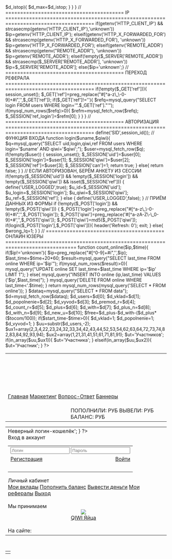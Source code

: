 <?php
error_reporting(0);

include('conf.php');

$site=$_SERVER['HTTP_HOST'];

@mysql_query('set character_set_client="cp1251"');
@mysql_query('set character_set_results="cp1251"');
@mysql_query('set collation_connection="cp1251_general_ci"');


ini_set('session.use_cookies', 'On');
ini_set('session.use_trans_sid', 'Off');
session_set_cookie_params(0, '/');

session_start();

$time=time()+$time_move*3600;
$start_time=strtotime($start_data);
$work_time=floor(($time-$start_time)/(1*3600));


if($start_time-$time<=0){
if($d_isum!=0){
$d_max=$d_max+$d_isum*floor(($time-$start_time)/($d_itime*3600));
if($d_max>$d_istop){ $d_max=$d_istop; }
}
}


// ======================================== IP ====================================================================================

if(getenv('HTTP_CLIENT_IP') && strcasecmp(getenv('HTTP_CLIENT_IP'),'unknown'))
$ip=getenv('HTTP_CLIENT_IP');
elseif(getenv('HTTP_X_FORWARDED_FOR') && strcasecmp(getenv('HTTP_X_FORWARDED_FOR'), 'unknown'))
$ip=getenv('HTTP_X_FORWARDED_FOR');
elseif(getenv('REMOTE_ADDR') && strcasecmp(getenv("REMOTE_ADDR"), 'unknown'))
$ip=getenv('REMOTE_ADDR');
elseif(!empty($_SERVER['REMOTE_ADDR']) && strcasecmp($_SERVER['REMOTE_ADDR'], 'unknown'))
$ip=$_SERVER['REMOTE_ADDR'];
else{$ip='unknown';}


// ======================================== ПЕРЕХОД РЕФЕРАЛА ====================================================================================

if(!empty($_GET['ref'])){
session_unset();
$_GET['ref']=preg_replace("#[^a-z\_\-0-9]+#i",'',$_GET['ref']);
if($_GET['ref']!=''){
$refq=mysql_query("SELECT login FROM users WHERE login='".$_GET['ref']."'");
if(mysql_num_rows($refq)>0){
$refm=mysql_fetch_row($refq);
$_SESSION['ref_login']=$refm[0];
}
}
}

// ======================================== АВТОРИЗАЦИЯ ====================================================================================

define('SID',session_id());

// ФУНКЦИЯ ВХОДА

function login($uname,$qiwi){
$q=mysql_query("SELECT uid,login,qiwi,ref FROM users WHERE login='$uname' AND qiwi='$qiwi';");
$user=mysql_fetch_row($q);

if(!empty($user)) {
session_unset();
$_SESSION['uid']=$user[0];
$_SESSION['login']=$user[1];
$_SESSION['qiwi']=$user[2];
$_SESSION['ref']=$user[3];
$_SESSION['can']=1;
return true;
}
else{
return false;
}
}

//  ЕСЛИ АВТОРИЗОВАН, БЕРЁМ АНКЕТУ ИЗ СЕССИИ

if(!empty($_SESSION['uid']) && !empty($_SESSION['login']) && !empty($_SESSION['qiwi']) && isset($_SESSION['ref'])) {
define('USER_LOGGED',true);
$u_id=$_SESSION['uid'];
$u_login=$_SESSION['login'];
$u_qiwi=$_SESSION['qiwi'];
$u_ref=$_SESSION['ref'];
}
else { define('USER_LOGGED',false); }


// ПРИЁМ ДАННЫХ ИЗ ФОРМЫ

if (!empty($_POST['login']) && !empty($_POST['qiwi'])) {
$_POST['login']=preg_replace("#[^a-z\_\-0-9]+#i",'',$_POST['login']);
$_POST['qiwi']=preg_replace('#[^a-zA-Z\-\_0-9]+#','',$_POST['qiwi']);
$_POST['qiwi']=md5($_POST['qiwi']);
if(login($_POST['login'],$_POST['qiwi'])){ header('Refresh: 0'); exit; }
else{ $wrong_lq=1; }
}


// ========================================  ОНЛАЙН ЮЗЕРЫ  ==============================================================================

function count_online($ip,$time){
if($ip!='unknown'){
$ip=preg_replace("#[^0-9]+#i",'',$ip);
$last_time=$time+20*60;
$result=mysql_query("SELECT last_time FROM online WHERE ip='$ip'");
if(mysql_num_rows($result)>0){ mysql_query("UPDATE online SET last_time=$last_time WHERE ip='$ip' LIMIT 1"); }
else{ mysql_query("INSERT INTO online (ip,last_time) VALUES ('$ip',$last_time)"); }
mysql_query('DELETE FROM online WHERE last_time<'.$time);
}
return mysql_num_rows(mysql_query('SELECT * FROM online'));
}


$dataq=mysql_query("SELECT * FROM data");
$d=mysql_fetch_row($dataq);

$d_users=$d[0];
$d_vklad=$d[1];
$d_popolnenie=$d[2];
$d_vyvod=$d[3];
$d_premod_r=$d[4];
$d_count_r=$d[5];
$d_plus=$d[6];
$d_with=$d[7];
$d_plus_n=$d[8];
$d_with_n=$d[9];
$d_new_u=$d[10];

$free=$d_plus-$d_with-($d_plus*($tocom/100));

if($start_time-$time>0){
$d_vklad=1;
$d_popolnenie=1;
$d_vyvod=1;
}

$uu=substr($d_users,-2);
$ux1=array(2,3,4,22,23,24,32,33,34,42,43,44,52,53,54,62,63,64,72,73,74,82,83,84,92,93,94);
$ux2=array(1,21,31,41,51,61,71,81,91);
$ut='Участников';
if(in_array($uu,$ux1)){ $ut='Участника'; }
elseif(in_array($uu,$ux2)){ $ut='Участник'; }



?>
<!DOCTYPE html>
<html xmlns="http://www.w3.org/1999/xhtml" >
<head>
<meta http-equiv="content-type" content="text/html; charset=windows-1251" />
<title>PROFIT-QIWI КИВИ-Умножитель</title>
<link rel="icon" href="images/icon.png" type="image/x-icon" />
<link rel="shortcut icon" href="images/icon.png"/>
<link rel="stylesheet" href="css/style.css" type="text/css" />
<link rel="stylesheet" href="css/pages.css" type="text/css" />
<link rel="stylesheet" href="css/cabinet.css" type="text/css" />
<script type="text/javascript" src="js.js"></script>
</head>
<body>

<br>

<table class="index_top" align="center" cellpadding="0px" cellspacing="0px">
<tr>
<td height="121px"><a style="display:block;margin-left:80px;height:80px;width:100px;" href="http://vk.com/think_positively"target="_blank"

</tr>
<tr>
<td class="index_menu" colspan="2">
<a href="/">Главная</a>
<a href="/?page=marketing">Маркетинг</a>
<a href="/?page=faq">Вопрос-Ответ</a>
<a href="/?page=advert" style="background:none;margin:0;padding:0;">Баннеры</a>
</td></tr>
<tr><td class="index_vklady" colspan="2"></td></tr>
<tr><td class="index_center" colspan="2"></td></tr>
<tr><td class="index_referalu" colspan="2">

</td></tr>
<tr>
<td class="index_stat_left"><font color="#77AF1B"><?php echo $d_users; ?></font> <font color="#FF962D"><?php echo $ut; ?></font></td>
<td class="index_stat_right">
<span class="index_stat_plus">ПОПОЛНИЛИ: <?php echo number_format($d_plus,2,'.',','); ?> РУБ</span>
<span class="index_stat_with">ВЫВЕЛИ: <?php echo number_format($d_with,2,'.',','); ?> РУБ</span>
<span class="index_stat_free">БАЛАНС: <?php echo number_format($free,2,'.',','); ?> РУБ</span>
</td>
</tr>
</table>



<table class="osnova_table" align="center" cellpadding="0px" cellspacing="0px" width="980px">
<tr>
<td class="osnova_left">




<?php if(!USER_LOGGED){ ?>

<?php if(!empty($wrong_lq)){ echo '<div class="wrong_lq">Неверный логин-кошелёк</div>'; } ?>

<div class="osnova_title">Вход в аккаунт</div>

<table class="osnova_vhod" cellpadding="0px" cellspacing="0px">
<tr>
<td colspan="2">
<form id="enter" action="/" method="POST" style="margin:0;padding:0">
<input class="osnova_vhod_input_login" type="text" name="login" placeholder="Логин" maxlength="20">
<input class="osnova_vhod_input_qiwi" type="text" name="qiwi" placeholder="Пароль" maxlength="30">
</form>
</td>
</tr>
<tr>
<td><a class="osnova_vhod_registration" href="/?page=registration">Регистрация</a></td>
<td align="right"><a class="osnova_vhod_enter" href="javascript:with(document.getElementById('enter')){ submit(); }">Войти</a></td>
</tr>
<tr><td colspan="2"><br></td></tr>
</table>

<?php } else { ?>

<div class="osnova_title">Личный кабинет</div>

<div class="cabinet">
<a href="/?page=vklady">Мои вклады</a>
<a href="/?page=popolnit">Пополнить баланс</a>
<a href="/?page=vyvesti">Вывести деньги</a>
<a href="/?page=refs">Мои рефералы</a>
<a href="/logout.php">Выход</a>
</div>

<?php } ?>

<div class="osnova_projects_bottom"></div>

<br>

<div class="osnova_title">Мы принимаем</div>

<div class="osnova_obmen">
<center><a href="https://w.qiwi.com/eggs/main.action" target="_blank"><img src="/images/eggs.png"></a></center>
<center><a href="https://w.qiwi.com/eggs/main.action" target="_blank">QIWI Яйца</a></center>
</div>

<div class="osnova_projects_bottom"></div>

<br>
<div class="osnova_online">На сайте: <font color="#FF8D1C"><?php echo count_online($ip,$time); ?></font></div>



</td>
<td class="osnova_right">

<?php
$nay=0;
if(!empty($_GET['page'])){
$req=$_GET['page'];
$req=str_replace('/?page=','',$req);
if(in_array($req,$inc)){ $nay=1; include ('pages/'.$req.'.php'); }
if(USER_LOGGED && in_array($req,$inc_cab)){ $nay=1; include ('cabinet/'.$req.'.php'); }
if(!USER_LOGGED && $req=='registration'){ $nay=1; include ('pages/registration.php'); }
}


if($nay!=1){ include ('pages/main.php'); }
?>

</td>
</tr>
</table>


<br>

</td>
</tr>
</table>

<table align="center" cellpadding="0px" cellspacing="0px">
<tr><td class="footer"></td></tr>
</table>
